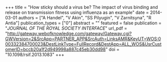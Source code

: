 +++
title = "How sticky should a virus be? The impact of virus binding and release on transmission fitness using influenza as an example"
date = 2014-03-01
authors = ["A Handel", "V Akin", "SS Pilyugin", "V Zarnitsyna", "R Antia"]
publication_types = ["0"]
abstract = ""
featured = false
publication = "*JOURNAL OF THE ROYAL SOCIETY INTERFACE*"
url_pdf = "http://gateway.webofknowledge.com/gateway/Gateway.cgi?GWVersion=2&SrcApp=PARTNER_APP&SrcAuth=LinksAMR&KeyUT=WOS:000332384700023&DestLinkType=FullRecord&DestApp=ALL_WOS&UsrCustomerID=bccb20a1f2d949998a887c45eb30dd98"
doi = "10.1098/rsif.2013.1083"
+++

